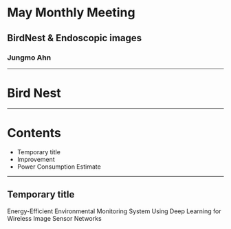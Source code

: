 # May Monthly Meeting
## BirdNest & Endoscopic images
### Jungmo Ahn
---
# Bird Nest
---
# Contents
* Temporary title
* Improvement
* Power Consumption Estimate
---
## Temporary title
Energy-Efficient Environmental Monitoring System Using Deep Learning for Wireless Image Sensor Networks
